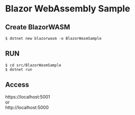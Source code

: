 # Blazor WebAssembly Sample

## Create BlazorWASM
```
$ dotnet new blazorwasm -o BlazorWasmSample
```

## RUN
```
$ cd src/BlazorWasmSample
$ dotnet run
```

## Access
https://localhost:5001  
or  
http://localhost:5000
